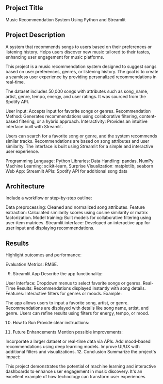 ## Project Title
Music Recommendation System Using Python and Streamlit

## Project Description
A system that recommends songs to users based on their preferences or listening history.
 Helps users discover new music tailored to their tastes, enhancing user engagement for music platforms.

This project is a music recommendation system designed to suggest songs based on user preferences, genres, or listening history. The goal is to create a seamless user experience by providing personalized recommendations in real-time.


The dataset includes 50,000 songs with attributes such as song_name, artist, genre, tempo, energy, and user ratings. It was sourced from the Spotify API.


User Input: Accepts input for favorite songs or genres.
Recommendation Method: Generates recommendations using collaborative filtering, content-based filtering, or a hybrid approach.
Interactivity: Provides an intuitive interface built with Streamlit.


Users can search for a favorite song or genre, and the system recommends similar tracks.
Recommendations are based on song attributes and user similarity.
The interface is built using Streamlit for a simple and interactive user experience.


Programming Language: Python
Libraries:
Data Handling: pandas, NumPy
Machine Learning: scikit-learn, Surprise
Visualization: matplotlib, seaborn
Web App: Streamlit
APIs: Spotify API for additional song data

## Architecture
Include a workflow or step-by-step outline:

Data preprocessing: Cleaned and normalized song attributes.
Feature extraction: Calculated similarity scores using cosine similarity or matrix factorization.
Model training: Built models for collaborative filtering using user-item matrices.
Streamlit interface: Developed an interactive app for user input and displaying recommendations.

## Results
Highlight outcomes and performance:

Evaluation Metrics: RMSE.

9. Streamlit App
Describe the app functionality:

User Interface: Dropdown menus to select favorite songs or genres.
Real-Time Results: Recommendations displayed instantly with song details.
Features: Interactive filters for genres or moods.
Example:

The app allows users to input a favorite song, artist, or genre. Recommendations are displayed with details like song name, artist, and genre. Users can refine results using filters for energy, tempo, or mood.

10. How to Run
Provide clear instructions:

11. Future Enhancements
Mention possible improvements:

Incorporate a larger dataset or real-time data via APIs.
Add mood-based recommendations using deep learning models.
Improve UI/UX with additional filters and visualizations.
12. Conclusion
Summarize the project's impact:

This project demonstrates the potential of machine learning and interactive dashboards to enhance user engagement in music discovery. It's an excellent example of how technology can transform user experiences.














